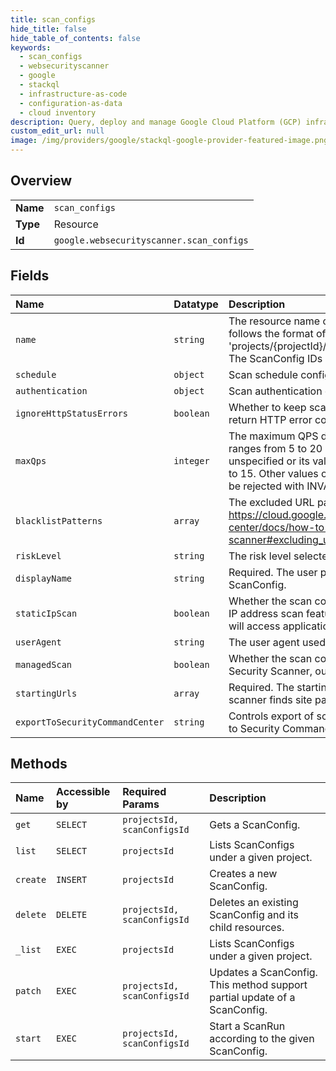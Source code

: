 ```yaml
---
title: scan_configs
hide_title: false
hide_table_of_contents: false
keywords:
  - scan_configs
  - websecurityscanner
  - google    
  - stackql
  - infrastructure-as-code
  - configuration-as-data
  - cloud inventory
description: Query, deploy and manage Google Cloud Platform (GCP) infrastructure and resources using SQL
custom_edit_url: null
image: /img/providers/google/stackql-google-provider-featured-image.png
---
```

  
    

## Overview
<table><tbody>
<tr><td><b>Name</b></td><td><code>scan_configs</code></td></tr>
<tr><td><b>Type</b></td><td>Resource</td></tr>
<tr><td><b>Id</b></td><td><code>google.websecurityscanner.scan_configs</code></td></tr>
</tbody></table>

## Fields
| Name | Datatype | Description |
|:-----|:---------|:------------|
| `name` | `string` | The resource name of the ScanConfig. The name follows the format of 'projects/&#123;projectId&#125;/scanConfigs/&#123;scanConfigId&#125;'. The ScanConfig IDs are generated by the system. |
| `schedule` | `object` | Scan schedule configuration. |
| `authentication` | `object` | Scan authentication configuration. |
| `ignoreHttpStatusErrors` | `boolean` | Whether to keep scanning even if most requests return HTTP error codes. |
| `maxQps` | `integer` | The maximum QPS during scanning. A valid value ranges from 5 to 20 inclusively. If the field is unspecified or its value is set 0, server will default to 15. Other values outside of [5, 20] range will be rejected with INVALID_ARGUMENT error. |
| `blacklistPatterns` | `array` | The excluded URL patterns as described in https://cloud.google.com/security-command-center/docs/how-to-use-web-security-scanner#excluding_urls |
| `riskLevel` | `string` | The risk level selected for the scan |
| `displayName` | `string` | Required. The user provided display name of the ScanConfig. |
| `staticIpScan` | `boolean` | Whether the scan configuration has enabled static IP address scan feature. If enabled, the scanner will access applications from static IP addresses. |
| `userAgent` | `string` | The user agent used during scanning. |
| `managedScan` | `boolean` | Whether the scan config is managed by Web Security Scanner, output only. |
| `startingUrls` | `array` | Required. The starting URLs from which the scanner finds site pages. |
| `exportToSecurityCommandCenter` | `string` | Controls export of scan configurations and results to Security Command Center. |
## Methods
| Name | Accessible by | Required Params | Description |
|:-----|:--------------|:----------------|:------------|
| `get` | `SELECT` | `projectsId, scanConfigsId` | Gets a ScanConfig. |
| `list` | `SELECT` | `projectsId` | Lists ScanConfigs under a given project. |
| `create` | `INSERT` | `projectsId` | Creates a new ScanConfig. |
| `delete` | `DELETE` | `projectsId, scanConfigsId` | Deletes an existing ScanConfig and its child resources. |
| `_list` | `EXEC` | `projectsId` | Lists ScanConfigs under a given project. |
| `patch` | `EXEC` | `projectsId, scanConfigsId` | Updates a ScanConfig. This method support partial update of a ScanConfig. |
| `start` | `EXEC` | `projectsId, scanConfigsId` | Start a ScanRun according to the given ScanConfig. |

